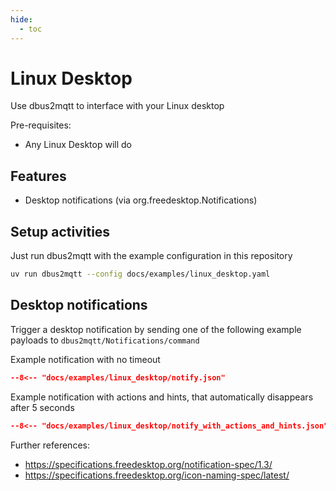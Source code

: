 ```yaml
---
hide:
  - toc
---
```


# Linux Desktop

Use dbus2mqtt to interface with your Linux desktop

Pre-requisites:

* Any Linux Desktop will do

## Features

* Desktop notifications (via org.freedesktop.Notifications)

## Setup activities

Just run dbus2mqtt with the example configuration in this repository

```bash
uv run dbus2mqtt --config docs/examples/linux_desktop.yaml
```

## Desktop notifications

Trigger a desktop notification by sending one of the following example payloads to `dbus2mqtt/Notifications/command`

Example notification with no timeout

```json
--8<-- "docs/examples/linux_desktop/notify.json"
```

Example notification with actions and hints, that automatically disappears after 5 seconds

```json
--8<-- "docs/examples/linux_desktop/notify_with_actions_and_hints.json"
```

Further references:

* <https://specifications.freedesktop.org/notification-spec/1.3/>
* <https://specifications.freedesktop.org/icon-naming-spec/latest/>

<!-- ## Gnome SessionManager

!!! note
    work in progress

The following table lists the supported commands, their descriptions, and an example JSON payload for invoking them via MQTT.

dbus methods can be invoked by sendig the JSON payload to MQTT topic `dbus2mqtt/SessionManager/command`.

For an overview of commands have a look at <https://docs.flatpak.org/en/latest/portal-api-reference.html> -->
